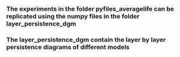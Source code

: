 ### The experiments in the folder pyfiles_averagelife can be replicated using the numpy files in the folder layer_persistence_dgm
### The layer_persistence_dgm contain the layer by layer persistence diagrams  of different models
